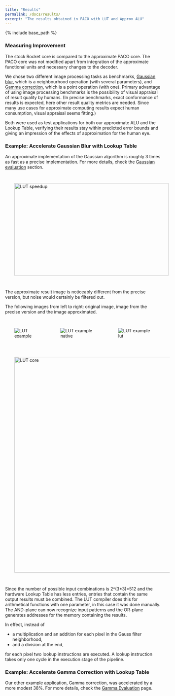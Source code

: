 ```yaml
---
title: "Results"
permalink: /docs/results/
excerpt: "The results obtained in PACO with LUT and Approx ALU"
---
```


{% include base_path %}

### Measuring Improvement
The stock Rocket core is compared to the approximate PACO core. The PACO core was not modified apart from integration of the approximate functional units and necessary changes to the decoder.
 
We chose two different image processing tasks as benchmarks, [Gaussian blur](https://en.wikipedia.org/wiki/Gaussian_blur), which is a neighbourhood operation (with several parameters), and [Gamma correction](https://en.wikipedia.org/wiki/Gamma_correction), which is a point operation (with one). Primary advantage of using image processing benchmarks is the possibility of visual appraisal of result quality by humans. (In precise benchmarks, exact conformance of results is expected, here other result quality metrics are needed. Since many use cases for approximate computing results expect human consumption, visual appraisal seems fitting.)

Both were used as test applications for both our approximate ALU and the Lookup Table, verifying their results stay within predicted error bounds and giving an impression of the effects of approximation for the human eye.

### Example: Accelerate Gaussian Blur with Lookup Table

An approximate implementation of the Gaussian algorithm is roughly 3 times as fast as a precise implementation. For more details, check the [Gaussian evaluation](/paco-cpu/docs/eval-gauss/) section.

 <img src="/paco-cpu/images/results/lut/gaussian_lut_speedup.png" alt="LUT speedup" width="500" height= "300" style = "margin:30px">

The approximate result image is noticeably different from the precise version, but noise would certainly be filtered out.

The following images from left to right: original image, image from the precise version and the image approximated. 

<div style = "display:flex; flex-direction:row; justify-content: space-around;" >
 <img src="/paco-cpu/images/results/lut/star/star_64x64.png" alt="LUT example" style = "margin:30px">
 <img src="/paco-cpu/images/results/lut/star/star_64x64_native.png" alt="LUT example native" style = "margin:30px">
 <img src="/paco-cpu/images/results/lut/star/star_64x64_lut.png" alt="LUT example lut" style = "margin:30px">
</div>
<img src="/paco-cpu/images/results/lut/LUT-design.png" alt="LUT core" width="700" style = "margin:30px">

Since the number of possible input combinations is 2^(3\*3)=512 and the hardware Lookup Table has less entries, entries that contain the same output results must be combined. The LUT compiler does this for arithmetical functions with one parameter, in this case it was done manually. The AND-plane can now recognize input patterns and the OR-plane generates addresses for the memory containing the results.

In effect, instead of

* a multiplication and an addition for each pixel in the Gauss filter neighborhood,
* and a division at the end,

for each pixel two lookup instructions are executed. A lookup instruction takes only one cycle in the execution stage of the pipeline.

### Example: Accelerate Gamma Correction with Lookup Table

Our other example application, Gamma correction, was accelerated by a more modest 38%. For more details, check the [Gamma Evaluation](/paco-cpu/docs/eval-gamma/) page.
